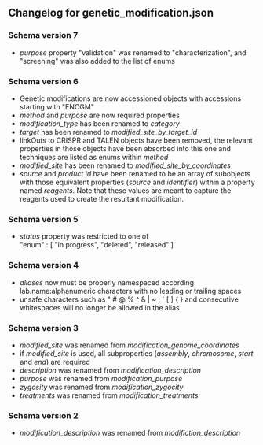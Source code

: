 ## Changelog for genetic_modification.json

### Schema version 7

* *purpose* property "validation" was renamed to "characterization", and "screening" was also added to the list of enums

### Schema version 6

* Genetic modifications are now accessioned objects with accessions starting with "ENCGM"
* *method* and *purpose* are now required properties
* *modification_type* has been renamed to *category*
* *target* has been renamed to *modified_site_by_target_id*
* linkOuts to CRISPR and TALEN objects have been removed, the relevant properties in those objects have been absorbed into this one and techniques are listed as enums within *method*
* *modified_site* has been renamed to *modified_site_by_coordinates*
* *source* and *product id* have been renamed to be an array of subobjects with those equivalent properties (*source* and *identifier*) within a property named *reagents*. Note that these values are meant to capture the reagents used to create the resultant modification.

### Schema version 5

* *status* property was restricted to one of  
    "enum" : [
        "in progress",
        "deleted",
        "released"
    ]

### Schema version 4

* *aliases* now must be properly namespaced according lab.name:alphanumeric characters with no leading or trailing spaces
* unsafe characters such as " # @ % ^ & | ~ ; ` [ ] { } and consecutive whitespaces will no longer be allowed in the alias

### Schema version 3

* *modified_site* was renamed from *modification_genome_coordinates*
* if *modified_site* is used, all subproperties (*assembly*, *chromosome*, *start* and *end*) are required
* *description* was renamed from *modification_description*
* *purpose* was renamed from *modification_purpose*
* *zygosity* was renamed from *modification_zygocity*
* *treatments* was renamed from *modification_treatments*

### Schema version 2

* *modification_description* was renamed from *modifiction_description*
